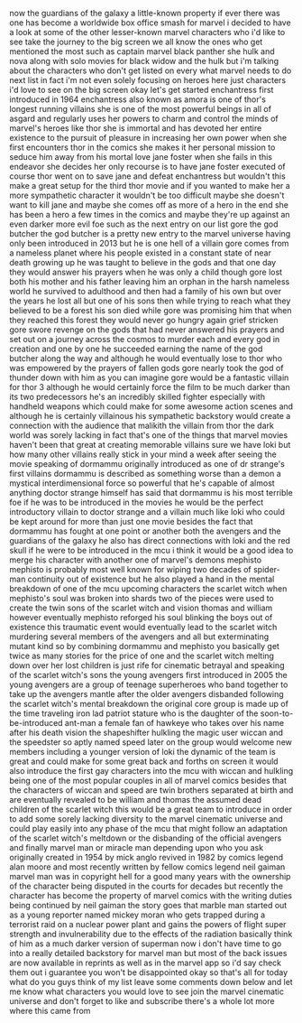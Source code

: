 now the guardians of the galaxy a little-known property if ever there was one
has become a worldwide box office smash for marvel i decided to have a look at
some of the other lesser-known marvel characters who i'd like to see take the
journey to the big screen we all know the ones who get mentioned the most such
as captain marvel black panther she hulk and nova along with solo movies for
black widow and the hulk but i'm talking about the characters who don't get
listed on every what marvel needs to do next list in fact i'm not even solely
focusing on heroes here just characters i'd love to see on the big screen okay
let's get started enchantress first introduced in 1964 enchantress also known as
amora is one of thor's longest running villains she is one of the most powerful
beings in all of asgard and regularly uses her powers to charm and control the
minds of marvel's heroes like thor she is immortal and has devoted her entire
existence to the pursuit of pleasure in increasing her own power when she first
encounters thor in the comics she makes it her personal mission to seduce him
away from his mortal love jane foster when she fails in this endeavor she
decides her only recourse is to have jane foster executed of course thor went on
to save jane and defeat enchantress but wouldn't this make a great setup for the
third thor movie and if you wanted to make her a more sympathetic character it
wouldn't be too difficult maybe she doesn't want to kill jane and maybe she
comes off as more of a hero in the end she has been a hero a few times in the
comics and maybe they're up against an even darker more evil foe such as the
next entry on our list gore the god butcher the god butcher is a pretty new
entry to the marvel universe having only been introduced in 2013 but he is one
hell of a villain gore comes from a nameless planet where his people existed in
a constant state of near death growing up he was taught to believe in the gods
and that one day they would answer his prayers when he was only a child though
gore lost both his mother and his father leaving him an orphan in the harsh
nameless world he survived to adulthood and then had a family of his own but
over the years he lost all but one of his sons then while trying to reach what
they believed to be a forest his son died while gore was promising him that when
they reached this forest they would never go hungry again grief stricken gore
swore revenge on the gods that had never answered his prayers and set out on a
journey across the cosmos to murder each and every god in creation and one by
one he succeeded earning the name of the god butcher along the way and although
he would eventually lose to thor who was empowered by the prayers of fallen gods
gore nearly took the god of thunder down with him as you can imagine gore would
be a fantastic villain for thor 3 although he would certainly force the film to
be much darker than its two predecessors he's an incredibly skilled fighter
especially with handheld weapons which could make for some awesome action scenes
and although he is certainly villainous his sympathetic backstory would create a
connection with the audience that malikith the villain from thor the dark world
was sorely lacking in fact that's one of the things that marvel movies haven't
been that great at creating memorable villains sure we have loki but how many
other villains really stick in your mind a week after seeing the movie speaking
of dormammu originally introduced as one of dr strange's first villains dormammu
is described as something worse than a demon a mystical interdimensional force
so powerful that he's capable of almost anything doctor strange himself has said
that dormammu is his most terrible foe if he was to be introduced in the movies
he would be the perfect introductory villain to doctor strange and a villain
much like loki who could be kept around for more than just one movie besides the
fact that dormammu has fought at one point or another both the avengers and the
guardians of the galaxy he also has direct connections with loki and the red
skull if he were to be introduced in the mcu i think it would be a good idea to
merge his character with another one of marvel's demons mephisto mephisto is
probably most well known for wiping two decades of spider-man continuity out of
existence but he also played a hand in the mental breakdown of one of the mcu
upcoming characters the scarlet witch when mephisto's soul was broken into
shards two of the pieces were used to create the twin sons of the scarlet witch
and vision thomas and william however eventually mephisto reforged his soul
blinking the boys out of existence this traumatic event would eventually lead to
the scarlet witch murdering several members of the avengers and all but
exterminating mutant kind so by combining dormammu and mephisto you basically
get twice as many stories for the price of one and the scarlet witch melting
down over her lost children is just rife for cinematic betrayal and speaking of
the scarlet witch's sons the young avengers first introduced in 2005 the young
avengers are a group of teenage superheroes who band together to take up the
avengers mantle after the older avengers disbanded following the scarlet witch's
mental breakdown the original core group is made up of the time traveling iron
lad patriot stature who is the daughter of the soon-to-be-introduced ant-man a
female fan of hawkeye who takes over his name after his death vision the
shapeshifter hulkling the magic user wiccan and the speedster so aptly named
speed later on the group would welcome new members including a younger version
of loki the dynamic of the team is great and could make for some great back and
forths on screen it would also introduce the first gay characters into the mcu
with wiccan and hulkling being one of the most popular couples in all of marvel
comics besides that the characters of wiccan and speed are twin brothers
separated at birth and are eventually revealed to be william and thomas the
assumed dead children of the scarlet witch this would be a great team to
introduce in order to add some sorely lacking diversity to the marvel cinematic
universe and could play easily into any phase of the mcu that might follow an
adaptation of the scarlet witch's meltdown or the disbanding of the official
avengers and finally marvel man or miracle man depending upon who you ask
originally created in 1954 by mick anglo revived in 1982 by comics legend alan
moore and most recently written by fellow comics legend neil gaiman marvel man
was in copyright hell for a good many years with the ownership of the character
being disputed in the courts for decades but recently the character has become
the property of marvel comics with the writing duties being continued by neil
gaiman the story goes that marble man started out as a young reporter named
mickey moran who gets trapped during a terrorist raid on a nuclear power plant
and gains the powers of flight super strength and invulnerability due to the
effects of the radiation basically think of him as a much darker version of
superman now i don't have time to go into a really detailed backstory for marvel
man but most of the back issues are now available in reprints as well as in the
marvel app so i'd say check them out i guarantee you won't be disappointed okay
so that's all for today what do you guys think of my list leave some comments
down below and let me know what characters you would love to see join the marvel
cinematic universe and don't forget to like and subscribe there's a whole lot
more where this came from